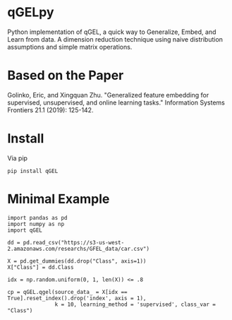 # qGELpy
Python implementation of qGEL, a quick way to Generalize, Embed, and Learn from data. A dimension reduction technique using naive distribution assumptions and simple matrix operations.

# Based on the Paper 
Golinko, Eric, and Xingquan Zhu. "Generalized feature embedding for supervised, unsupervised, and online learning tasks." Information Systems Frontiers 21.1 (2019): 125-142.

# Install
Via pip

```{md}
pip install qGEL
```

# Minimal Example
```{md}
import pandas as pd
import numpy as np
import qGEL

dd = pd.read_csv("https://s3-us-west-2.amazonaws.com/researchs/GFEL_data/car.csv")

X = pd.get_dummies(dd.drop("Class", axis=1))
X["Class"] = dd.Class

idx = np.random.uniform(0, 1, len(X)) <= .8

cp = qGEL.qgel(source_data_ = X[idx == True].reset_index().drop('index', axis = 1),
               k = 10, learning_method = 'supervised', class_var = "Class")               
```               
